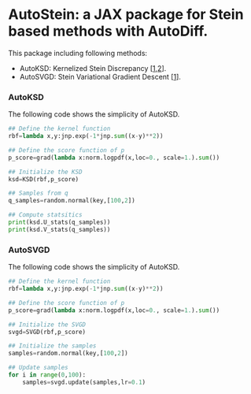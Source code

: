 # AutoStein: a JAX package for Stein based methods with AutoDiff.
This package including following methods:
* AutoKSD: Kernelized Stein Discrepancy [[1](https://arxiv.org/pdf/1602.03253.pdf),[2](https://arxiv.org/pdf/1602.02964.pdf)].
* AutoSVGD: Stein Variational Gradient Descent [[1](https://arxiv.org/pdf/1608.04471.pdf)].

### AutoKSD
The following code shows the simplicity of  AutoKSD.
``` python
## Define the kernel function
rbf=lambda x,y:jnp.exp(-1*jnp.sum((x-y)**2))

## Define the score function of p
p_score=grad(lambda x:norm.logpdf(x,loc=0., scale=1.).sum())

## Initialize the KSD
ksd=KSD(rbf,p_score)

## Samples from q
q_samples=random.normal(key,[100,2])

## Compute statsitics
print(ksd.U_stats(q_samples))
print(ksd.V_stats(q_samples))
```
### AutoSVGD
The following code shows the simplicity of AutoKSD.
``` python
## Define the kernel function
rbf=lambda x,y:jnp.exp(-1*jnp.sum((x-y)**2))

## Define the score function of p
p_score=grad(lambda x:norm.logpdf(x,loc=0., scale=1.).sum())

## Initialize the SVGD
svgd=SVGD(rbf,p_score)

## Initialize the samples
samples=random.normal(key,[100,2])

## Update samples
for i in range(0,100):
    samples=svgd.update(samples,lr=0.1)
```
